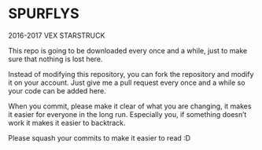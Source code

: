# SPURFLYS

2016-2017 VEX STARSTRUCK

This repo is going to be downloaded every once and a while, just to make sure that nothing is lost here.

Instead of modifying this repository, you can fork the repository and modify it on your account. Just give me a pull request every once and a while so your code can be added here.

When you commit, please make it clear of what you are changing, it makes it easier for everyone in the long run. Especially you, if something doesn’t work it makes it easier to backtrack.

Please squash your commits to make it easier to read :D